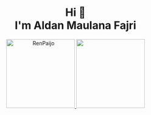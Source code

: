 <h1 align="center">Hi 👋 <br> I'm Aldan Maulana Fajri</h1>


<p align="center">
<a href="[https://github.com/RenPaijo](https://github.com/RenPaijo?tab=repositories)">
  <img height="180em" src="https://github-readme-stats-sigma-five.vercel.app/api?username=RenPaijo&show_icons=true&theme=algolia&locale=en" alt="RenPaijo" />
  <img height="180em" src="https://github-readme-stats-eight-theta.vercel.app/api/top-langs/?username=RenPaijo&layout=compact&langs_count=8&theme=algolia"/>
</a>
</p>

